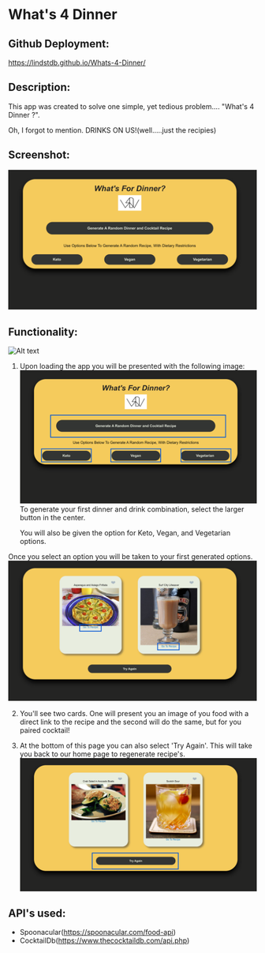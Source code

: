 # What's 4 Dinner
## Github Deployment:
https://lindstdb.github.io/Whats-4-Dinner/

## Description:
This app was created to solve one simple, yet tedious problem.... "What's 4 Dinner ?".



Oh, I forgot to mention. DRINKS ON US!(well.....just the recipies)
## Screenshot:
![screenshot](joshua/w4d.png)

## Functionality:
![Alt text](joshua/Whats4Dinner.gif)
1. Upon loading the app you will be presented with the following image:
![screenshot](joshua/homepagefunctionality.png)
To generate your first dinner and drink combination, select the larger button in the center.

    You will also be given the option for Keto, Vegan, and Vegetarian options.

Once you select an option you will be taken to your first generated options.
![screenshot](joshua/recipefunctionality.png)

2. You'll see two cards. One will present you an image of you food with a direct link to the recipe and the second will do the same, but for you paired cocktail!

3. At the bottom of this page you can also select 'Try Again'. This will take you back to our home page to regenerate recipe's.
![screenshot](joshua/tryagainfunctionality.png)


## API's used:
- Spoonacular(https://spoonacular.com/food-api)
- CocktailDb(https://www.thecocktaildb.com/api.php)
